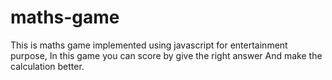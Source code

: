 # maths-game
This is maths game implemented using javascript for entertainment purpose, In this game you can score by give the right answer And make the calculation better.
